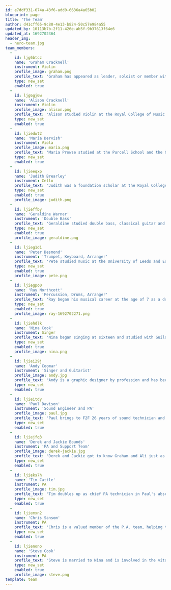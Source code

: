 ```yaml
---
id: e7ddf331-674a-43f6-add0-6636a4a65b02
blueprint: page
title: 'The Team'
author: d41cff65-9c80-4e13-b824-50c57e984a55
updated_by: 10113b7b-2f11-426e-ab5f-9b37613f64e6
updated_at: 1692702364
header_img:
  - hero-team.jpg
team_members:
  -
    id: ljg6btcz
    name: 'Graham Cracknell'
    instrument: Violin
    profile_image: graham.png
    profile_text: 'Graham has appeared as leader, soloist or member with many leading Chamber Orchestras and most of the Symphony Orchestras in London. He has toured worldwide, and made recordings of various kinds of music. He has worked with popular performers such as Paul McCartney and Shirley Bassey, and played at the wedding of Prince Andrew and Sarah Ferguson.'
    type: new_set
    enabled: true
  -
    id: ljg6gj6w
    name: 'Alison Cracknell'
    instrument: Violin
    profile_image: alison.png
    profile_text: 'Alison studied Violin at the Royal College of Music and was a founder member of the European Baroque Orchestra. She has freelanced and made recordings with many Early Music ensembles in London and toured throughout Europe, the U.S.A. and Israel. Alison teaches violin and is a qualified pre-school teacher. She is married to Graham, they have 3 grown up children and now live in Norfolk.'
    type: new_set
    enabled: true
  -
    id: ljiedwt2
    name: 'Maria Dervish'
    instrument: Viola
    profile_image: maria.png
    profile_text: 'Maria Prowse studied at the Purcell School and the Guildhall School of Music and Drama where she was awarded the Dudley Cookes Chamber Music Prize. Maria has freelanced with many of the London orchestras in the U.K. and abroad. She was a member of the Sterling String Quartet and has regularly performed in chamber music and solo recital concerts. In addition to F2F, Maria is also currently a member of Sinfonia Verdi, the King’s Chamber Orchestra and teaches for Hertfordshire Music Service.'
    type: new_set
    enabled: true
  -
    id: ljieeqxp
    name: 'Judith Brearley'
    instrument: Cello
    profile_text: "Judith was a foundation scholar at the Royal College of Music and later studied with Andre Navarra. She has freelanced with many London Orchestras and was a member of the Royal Opera Orchestra, Covent Garden. Judith is much in demand as a cello teacher and a chamber music player. She is married to John who was a professional viola player and music arranger. Sadly John can no longer play with Face2Face owing to Parkinson's Disease, but he is still a big fan of the group!\_Judith & John have 4 grown up children."
    type: new_set
    enabled: true
    profile_image: judith.png
  -
    id: ljieffby
    name: 'Geraldine Warner'
    instrument: 'Double Bass'
    profile_text: 'Geraldine studied double bass, classical guitar and composition at the Royal Academy of Music, and now works as a freelance player and teacher. She has lectured at the University of Hertfordshire, where she contributed to the BSc. Electronic Music, and BSc. Music Technology degrees, and was Unit Leader for Music on the B.A. Performing Arts degree, where she was able to indulge her love for musical theatre. She has a Masters’ degree in composition, and is passionate about choral singing and conducting, early music and creative writing.'
    type: new_set
    enabled: true
    profile_image: geraldine.png
  -
    id: ljieg1d1
    name: 'Peter Desmond'
    instrument: 'Trumpet, Keyboard, Arranger'
    profile_text: 'Pete studied music at the University of Leeds and Education at Birmingham University. For over 18 years he was head of music at 3 inner city secondary schools. In January 2002 he was appointed head of the music service for the London borough of Haringey; a Job he thoroughly enjoyed until taking retirement at the end of 2021. Pete’s first instrument is the trumpet. He has a wide and varied performing career including several national radio and TV appearances. He has played in a wide variety of ensembles across most popular, Jazz and classical genres. Pete has also worked extensively as a conductor, composer and arranger. Pete and his wife Celia are members of Enfield Baptist Church.'
    type: new_set
    enabled: true
    profile_image: pete.png
  -
    id: ljiegpo0
    name: 'Ray Northcott'
    instrument: 'Percussion, Drums, Arranger'
    profile_text: 'Ray began his musical career at the age of 7 as a drummer with a Salvation Army Band. At 15 he was the first percussionist ever invited to join the National Youth Band of Great Britain, and was immediately featured as a soloist on tuned percussion. At 18, he joined the Royal Airforce Band, and soon after that the London Symphony Orchestra. During this time Ray has worked with most of the great composers and conductors from the 20th century, travelling to almost every continent on three world tours.'
    type: new_set
    enabled: true
    profile_image: ray-1692702271.png
  -
    id: ljiehdlk
    name: 'Nina Cook'
    instrument: Singer
    profile_text: 'Nina began singing at sixteen and studied with Guildhall professor Richard Ford, then with Jessica Cash and is currently with Nicholas Powell. She performed with many London based groups and with the Kent Opera before choosing family over career for several years. She loves to sing anything really, and is very happy to move from Bach to Gershwin and from Handel to Bob Dylan. Over the past 20 years she has been a member of Face2face and has been privileged to travel to Russia with them several times.'
    type: new_set
    enabled: true
    profile_image: nina.png
  -
    id: ljiei29j
    name: 'Andy Coomar'
    instrument: 'Singer and Guitarist'
    profile_image: andy.jpg
    profile_text: "Andy is a graphic designer by profession and has been playing the guitar since he was eight. He has toured with Helen Shapiro from 1993 to 2003 as a vocalist and guitarist. He is a consummate lover of jazz and with a small group of musicians from Face2Face has played at jazz cafe's and music events when invited. He has also visited Prisons in Kent and Hertfordshire to present music workshops to the prison community. His love for Jewish music has seen him perform at a few Synagogues in London too. Currently, Andy enjoys playing guitar as a guest musician with a few bands performing hit songs of the 60’s and 70’s. He’s also a regular worship leader and ministers at two churches most Sundays."
    type: new_set
    enabled: true
  -
    id: ljieitdy
    name: 'Paul Davison'
    instrument: 'Sound Engineer and PA'
    profile_image: paul.jpg
    profile_text: "Paul brings to F2F 26 years of sound technician and mixing experience from the charity sector. He has recently helped to put together our two live CD's, 'Face2Face live' and 'Free to Worship'. Paul can be relied upon to be one of the first to arrive to start the set up for our concerts. His sound engineering skills are an asset to the group and greatly appreciated by all."
    type: new_set
    enabled: true
  -
    id: ljiejfq3
    name: 'Derek and Jackie Bounds'
    instrument: 'PA and Support Team'
    profile_image: derek-jackie.jpg
    profile_text: "Derek and Jackie got to know Graham and Ali just as F2F was coming into being.\_ Since then they have been \"hangers-on\", pitching in to help in any way.\_ Lately that has meant lugging equipment and becoming trustees.\_ It really is a joy and a privilege to serve alongside them."
    type: new_set
    enabled: true
  -
    id: ljieks7h
    name: 'Tim Cattle'
    instrument: PA
    profile_image: tim.jpg
    profile_text: "Tim doubles up as chief PA technician in Paul's absence and adds his experience to the whole setting up process. Tim has been with the group from its inception and is a faithful team member who, with his wife Denise, has travelled to Novgorod with the group on numerous occasions. He has had the privilege of ministering to the inmates in Russian Prisons and to the children in Russian Orphanages. His heart is to reach out to people wherever there is need."
    type: new_set
    enabled: true
  -
    id: ljiemxn2
    name: 'Chris Sansom'
    instrument: PA
    profile_text: 'Chris is a valued member of the P.A. team, helping to do much of the transporting and setting up.'
    type: new_set
    enabled: true
  -
    id: ljienono
    name: 'Steve Cook'
    instrument: PA
    profile_text: "Steve is married to Nina and is involved in the vital job of helping to set up the sound and PA system. He says it's hard work but very rewarding. Steve does a lot of the carrying and setting up, while Paul does all the ‘real work’ at the mixing desk. Steve says it’s always such a pleasure to sit through both rehearsals and performances!"
    type: new_set
    enabled: true
    profile_image: steve.png
template: team
---
```

